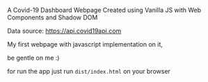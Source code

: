 A Covid-19 Dashboard Webpage
Created using Vanilla JS with Web Components and Shadow DOM

Data source: https://api.covid19api.com

My first webpage with javascript implementation on it, 


be gentle on me :)


for run the app just run `dist/index.html` on your browser
